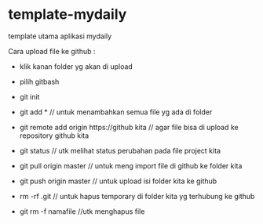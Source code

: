 # template-mydaily
template utama aplikasi mydaily

Cara upload file ke github :
- klik kanan folder yg akan di upload
- pilih gitbash
- git init
- git add * // untuk menambahkan semua file yg ada di folder
- git remote add origin https://github kita // agar file bisa di upload ke repository github kita
- git status // utk melihat status perubahan pada file project kita
- git pull origin master // untuk meng import file di github ke folder kita
- git push origin master // untuk upload isi folder kita ke github


- rm -rf .git // untuk hapus temporary di folder kita yg terhubung ke github
- git rm -f namafile //utk menghapus file

